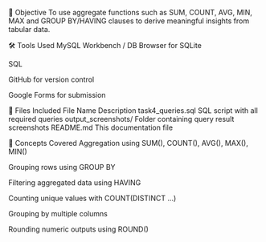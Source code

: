 🧠 Objective To use aggregate functions such as SUM, COUNT, AVG, MIN, MAX and GROUP BY/HAVING clauses to derive meaningful insights from tabular data.

🛠️ Tools Used MySQL Workbench / DB Browser for SQLite

SQL

GitHub for version control

Google Forms for submission

📁 Files Included File Name Description task4_queries.sql SQL script with all required queries output_screenshots/ Folder containing query result screenshots README.md This documentation file

📌 Concepts Covered Aggregation using SUM(), COUNT(), AVG(), MAX(), MIN()

Grouping rows using GROUP BY

Filtering aggregated data using HAVING

Counting unique values with COUNT(DISTINCT ...)

Grouping by multiple columns

Rounding numeric outputs using ROUND()
